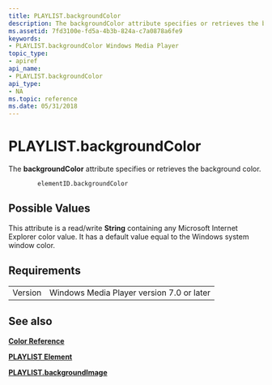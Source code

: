 ```yaml
---
title: PLAYLIST.backgroundColor
description: The backgroundColor attribute specifies or retrieves the background color.
ms.assetid: 7fd3100e-fd5a-4b3b-824a-c7a0878a6fe9
keywords:
- PLAYLIST.backgroundColor Windows Media Player
topic_type:
- apiref
api_name:
- PLAYLIST.backgroundColor
api_type:
- NA
ms.topic: reference
ms.date: 05/31/2018
---
```


# PLAYLIST.backgroundColor

The **backgroundColor** attribute specifies or retrieves the background color.

``` syntax
        elementID.backgroundColor
```

## Possible Values

This attribute is a read/write **String** containing any Microsoft Internet Explorer color value. It has a default value equal to the Windows system window color.

## Requirements



|                    |                                                      |
|--------------------|------------------------------------------------------|
| Version<br/> | Windows Media Player version 7.0 or later<br/> |



## See also

<dl> <dt>

[**Color Reference**](color-reference.md)
</dt> <dt>

[**PLAYLIST Element**](playlist-element.md)
</dt> <dt>

[**PLAYLIST.backgroundImage**](playlist-backgroundimage.md)
</dt> </dl>

 

 






